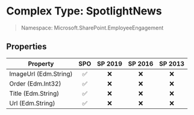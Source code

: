# Complex Type: SpotlightNews

> Namespace: Microsoft.SharePoint.EmployeeEngagement

## Properties

Property | SPO | SP 2019 | SP 2016 | SP 2013
----------|:---:|:-------:|:-------:|:-------:
ImageUrl (Edm.String) | ✅ | ❌ | ❌ | ❌
Order (Edm.Int32) | ✅ | ❌ | ❌ | ❌
Title (Edm.String) | ✅ | ❌ | ❌ | ❌
Url (Edm.String) | ✅ | ❌ | ❌ | ❌
